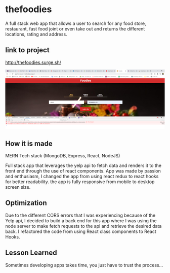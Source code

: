# thefoodies
A full stack web app that allows a user to search for any food store, restaurant, fast food joint or even take out and returns the different locations, rating and address.

## link to project
http://thefoodies.surge.sh/

![image](mainImage.png)

## How it is made 
MERN Tech stack (MongoDB, Express, React, NodeJS)

Full stack app that leverages the yelp api to fetch data and renders it to the front end through the use of react components. App was made by passion and enthusiasm, I changed the app from using react redux to react hooks for better readability. the app is fully responsive from mobile to desktop screen size.

## Optimization
Due to the different CORS errors that I was experiencing because of the Yelp api, I decided to build a back end for this app where I was using the node server to make fetch requests to the api and retrieve the desired data back. 
I refactored the code from using React class components to React Hooks.

## Lesson Learned
Sometimes developing apps takes time, you just have to trust the process...
